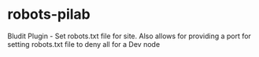 # robots-pilab
Bludit Plugin - Set robots.txt file for site. Also allows for providing a port for setting robots.txt file to deny all for a Dev node
